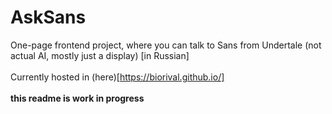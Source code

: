 # AskSans
One-page frontend project, where you can talk to Sans from Undertale (not actual AI, mostly just a display) [in Russian]
<br><br>
Currently hosted in (here)[https://biorival.github.io/]
<br><br>
**this readme is work in progress**
